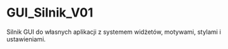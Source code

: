 # GUI_Silnik_V01
Silnik GUI do własnych aplikacji z systemem widżetów, motywami, stylami i ustawieniami.
